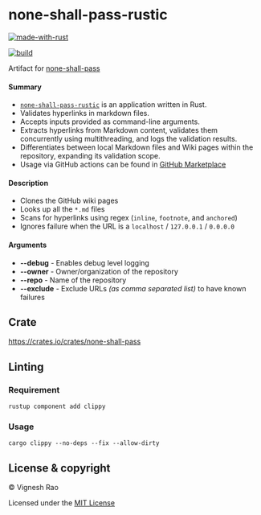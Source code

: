 # none-shall-pass-rustic

[![made-with-rust](https://img.shields.io/badge/Made%20with-Rust-black?style=for-the-badge&logo=Rust)][rust]

[![build](https://github.com/thevickypedia/none-shall-pass-rustic/actions/workflows/rust.yml/badge.svg)][build]

Artifact for [none-shall-pass][3]

#### Summary
- [`none-shall-pass-rustic`][1] is an application written in Rust.
- Validates hyperlinks in markdown files.
- Accepts inputs provided as command-line arguments.
- Extracts hyperlinks from Markdown content, validates them concurrently using multithreading, and logs the validation results.
- Differentiates between local Markdown files and Wiki pages within the repository, expanding its validation scope.
- Usage via GitHub actions can be found in [GitHub Marketplace][4]

#### Description
- Clones the GitHub wiki pages
- Looks up all the `*.md` files
- Scans for hyperlinks using regex (`inline`, `footnote`, and `anchored`)
- Ignores failure when the URL is a `localhost` / `127.0.0.1` / `0.0.0.0`

#### Arguments
- **--debug** - Enables debug level logging
- **--owner** - Owner/organization of the repository
- **--repo** - Name of the repository
- **--exclude** - Exclude URLs _(as comma separated list)_ to have known failures

## Crate
https://crates.io/crates/none-shall-pass

## Linting
### Requirement
```shell
rustup component add clippy
```
### Usage
```shell
cargo clippy --no-deps --fix --allow-dirty
```

## License & copyright

&copy; Vignesh Rao

Licensed under the [MIT License][2]

[1]: https://github.com/thevickypedia/none-shall-pass-rustic
[2]: https://github.com/thevickypedia/none-shall-pass-rustic/blob/main/LICENSE
[3]: https://github.com/thevickypedia/none-shall-pass
[4]: https://github.com/marketplace/actions/none-shall-pass
[build]: https://github.com/thevickypedia/none-shall-pass-rustic/actions/workflows/rust.yml
[rust]: https://www.rust-lang.org/

